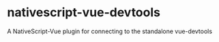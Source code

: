 # nativescript-vue-devtools
A NativeScript-Vue plugin for connecting to the standalone vue-devtools
